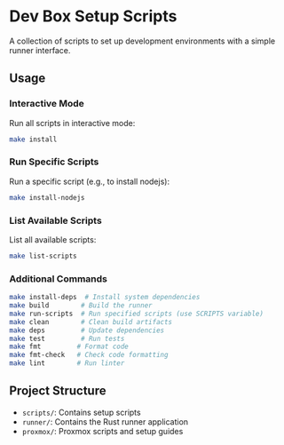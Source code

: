 # Dev Box Setup Scripts

A collection of scripts to set up development environments with a simple runner interface.

## Usage

### Interactive Mode

Run all scripts in interactive mode:

```bash
make install
```

### Run Specific Scripts

Run a specific script (e.g., to install nodejs):

```bash
make install-nodejs
```

### List Available Scripts

List all available scripts:

```bash
make list-scripts
```

### Additional Commands

```bash
make install-deps  # Install system dependencies
make build        # Build the runner
make run-scripts  # Run specified scripts (use SCRIPTS variable)
make clean        # Clean build artifacts
make deps         # Update dependencies
make test         # Run tests
make fmt         # Format code
make fmt-check   # Check code formatting
make lint        # Run linter
```

## Project Structure

- `scripts/`: Contains setup scripts
- `runner/`: Contains the Rust runner application
- `proxmox/`: Proxmox scripts and setup guides

